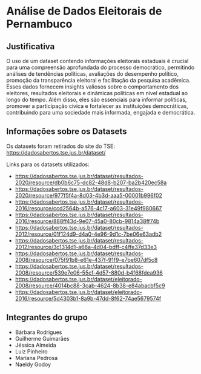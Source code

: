# Análise de Dados Eleitorais de Pernambuco


## Justificativa
O uso de um dataset contendo informações eleitorais estaduais é crucial para uma compreensão aprofundada do processo democrático, permitindo análises de tendências políticas, avaliações do desempenho político, promoção da transparência eleitoral e facilitação da pesquisa acadêmica. 
Esses dados fornecem insights valiosos sobre o comportamento dos eleitores, resultados eleitorais e dinâmicas políticas em nível estadual ao longo do tempo. 
Além disso, eles são essenciais para informar políticas, promover a participação cívica e fortalecer as instituições democráticas, contribuindo para uma sociedade mais informada, engajada e democrática.


## Informações sobre os Datasets
Os datasets foram retirados do site do TSE: https://dadosabertos.tse.jus.br/dataset/

Links para os datasets utilizados:
* https://dadosabertos.tse.jus.br/dataset/resultados-2020/resource/db0b6c75-dc82-48d8-b207-ba2b420ec58a
* https://dadosabertos.tse.jus.br/dataset/resultados-2020/resource/977f5f4a-8d03-4b3d-aaa5-00001b996f02
* https://dadosabertos.tse.jus.br/dataset/resultados-2016/resource/ccd2564b-a576-4c17-a603-31e49f980667
* https://dadosabertos.tse.jus.br/dataset/resultados-2016/resource/888ff43d-9e07-45a0-80cb-9814a38ff74b
* https://dadosabertos.tse.jus.br/dataset/resultados-2012/resource/01f124d9-d4a0-4e96-9d1c-7be06e63adb2
* https://dadosabertos.tse.jus.br/dataset/resultados-2012/resource/3c1314d1-a66a-4d04-bdff-c4ffe37d33e3
* https://dadosabertos.tse.jus.br/dataset/resultados-2008/resource/075f91b8-e61e-437f-91f9-e7be607df5c8
* https://dadosabertos.tse.jus.br/dataset/resultados-2008/resource/539e7e06-55cf-4d57-880d-b4f68fdea936
* https://dadosabertos.tse.jus.br/dataset/eleitorado-2008/resource/4014bc88-3cab-4624-8b38-e84abacbf5c9
* https://dadosabertos.tse.jus.br/dataset/eleitorado-2016/resource/5d4303b1-8a9b-47dd-8f62-74ae5679574f


## Integrantes do grupo
- Bárbara Rodrigues
- Guilherme Guimarães
- Jéssica Almeida
- Luiz Pinheiro
- Mariana Pedrosa
- Naeldy Godoy